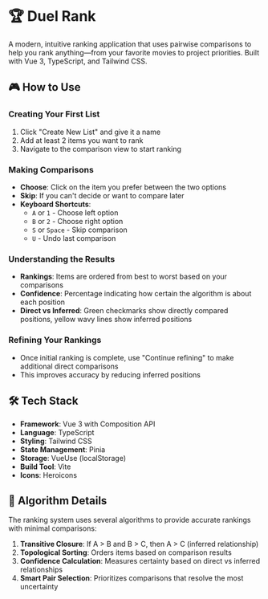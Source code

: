 # 🏆 Duel Rank

A modern, intuitive ranking application that uses pairwise comparisons to help you rank anything—from your favorite movies to project priorities. Built with Vue 3, TypeScript, and Tailwind CSS.

## 🎮 How to Use

### Creating Your First List
1. Click "Create New List" and give it a name
2. Add at least 2 items you want to rank
3. Navigate to the comparison view to start ranking

### Making Comparisons
- **Choose**: Click on the item you prefer between the two options
- **Skip**: If you can't decide or want to compare later
- **Keyboard Shortcuts**: 
  - `A` or `1` - Choose left option
  - `B` or `2` - Choose right option  
  - `S` or `Space` - Skip comparison
  - `U` - Undo last comparison

### Understanding the Results
- **Rankings**: Items are ordered from best to worst based on your comparisons
- **Confidence**: Percentage indicating how certain the algorithm is about each position
- **Direct vs Inferred**: Green checkmarks show directly compared positions, yellow wavy lines show inferred positions

### Refining Your Rankings
- Once initial ranking is complete, use "Continue refining" to make additional direct comparisons
- This improves accuracy by reducing inferred positions

## 🛠️ Tech Stack

- **Framework**: Vue 3 with Composition API
- **Language**: TypeScript
- **Styling**: Tailwind CSS
- **State Management**: Pinia
- **Storage**: VueUse (localStorage)
- **Build Tool**: Vite
- **Icons**: Heroicons


## 🧮 Algorithm Details

The ranking system uses several algorithms to provide accurate rankings with minimal comparisons:

1. **Transitive Closure**: If A > B and B > C, then A > C (inferred relationship)
2. **Topological Sorting**: Orders items based on comparison results
3. **Confidence Calculation**: Measures certainty based on direct vs inferred relationships
4. **Smart Pair Selection**: Prioritizes comparisons that resolve the most uncertainty